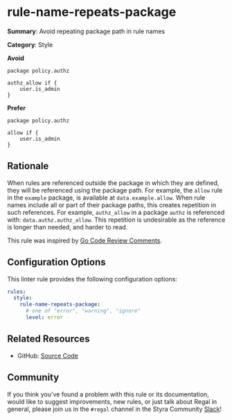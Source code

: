 # rule-name-repeats-package

**Summary**: Avoid repeating package path in rule names

**Category**: Style

**Avoid**
```rego
package policy.authz

authz_allow if {
    user.is_admin
}
```

**Prefer**
```rego
package policy.authz

allow if {
    user.is_admin
}
```

## Rationale

When rules are referenced outside the package in which they are defined, they will be referenced using the package path.
For example, the `allow` rule in the `example` package, is available at `data.example.allow`. When rule names include
all or part of their package paths, this creates repetition in such references. For example, `authz_allow` in a package
`authz` is referenced with: `data.authz.authz_allow`. This repetition is undesirable as the reference is longer than
needed, and harder to read.

This rule was inspired by [Go Code Review Comments](https://github.com/golang/go/wiki/CodeReviewComments#package-names).

## Configuration Options

This linter rule provides the following configuration options:

```yaml
rules:
  style:
    rule-name-repeats-package:
      # one of "error", "warning", "ignore"
      level: error
```

## Related Resources

- GitHub: [Source Code](https://github.com/StyraInc/regal/blob/main/bundle/regal/rules/style/rule-name-repeats-package/rule_name_repeats_package.rego)

## Community

If you think you've found a problem with this rule or its documentation, would like to suggest improvements, new rules,
or just talk about Regal in general, please join us in the `#regal` channel in the Styra Community
[Slack](https://inviter.co/styra)!
